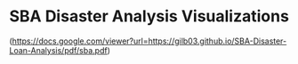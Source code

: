 # SBA Disaster Analysis Visualizations






(https://docs.google.com/viewer?url=https://gilb03.github.io/SBA-Disaster-Loan-Analysis/pdf/sba.pdf)

